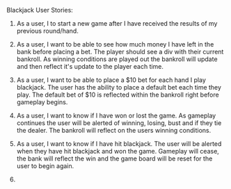Blackjack User Stories:

1. As a user, I to start a new game after I have received the results of my previous round/hand.

2. As a user, I want to be able to see how much money I have left in the bank before placing a bet. The player should see a div with their current bankroll. As winning conditions are played out the bankroll will update and then reflect it's update to the player each time.

3. As a user, I want to be able to place a $10 bet for each hand I play blackjack. The user has the ability to place a default bet each time they play. The default bet of $10 is reflected within the bankroll right before gameplay begins.

4. As a user, I want to know if I have won or lost the game. As gameplay continues the user will be alerted of winning, losing, bust and if they tie the dealer. The bankroll will reflect on the users winning conditions.

5. As a user, I want to know if I have hit blackjack. The user will be alerted when they have hit blackjack and won the game. Gameplay will cease, the bank will reflect the win and the game board will be reset for the user to begin again.

6. 
